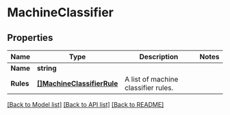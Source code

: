 # MachineClassifier

## Properties

Name | Type | Description | Notes
------------ | ------------- | ------------- | -------------
**Name** | **string** |  | 
**Rules** | [**[]MachineClassifierRule**](MachineClassifierRule.md) | A list of machine classifier rules. | 

[[Back to Model list]](../README.md#documentation-for-models) [[Back to API list]](../README.md#documentation-for-api-endpoints) [[Back to README]](../README.md)


